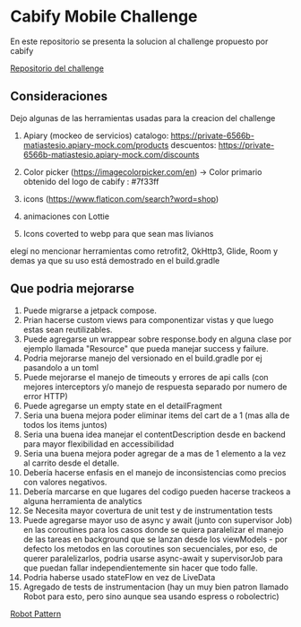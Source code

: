 # Cabify Mobile Challenge

En este repositorio se presenta la solucion al challenge propuesto por cabify

[Repositorio del challenge](https://github.com/cabify/MobileChallenge)

## Consideraciones
Dejo algunas de las herramientas usadas para la creacion del challenge

1) Apiary (mockeo de servicios)
   catalogo: https://private-6566b-matiastesio.apiary-mock.com/products
   descuentos: https://private-6566b-matiastesio.apiary-mock.com/discounts

2) Color picker (https://imagecolorpicker.com/en)
   -> Color primario obtenido del logo de cabify : #7f33ff

3) icons (https://www.flaticon.com/search?word=shop)

4) animaciones con Lottie

5) Icons coverted to webp para que sean mas livianos

elegí no mencionar herramientas como retrofit2, OkHttp3, Glide, Room y demas ya que su uso está demostrado en el build.gradle

## Que podria mejorarse

1) Puede migrarse a jetpack compose.
2) Prian hacerse custom views para componentizar vistas y que luego estas sean reutilizables.
3) Puede agregarse un wrappear sobre response.body en alguna clase por ejemplo llamada "Resource" que pueda manejar success y failure.
4) Podria mejorarse manejo del versionado en el build.gradle por ej pasandolo a un toml
5) Puede mejorarse el manejo de timeouts y errores de api calls (con mejores interceptors y/o manejo de respuesta separado por numero de error HTTP)
6) Puede agregarse un empty state en el detailFragment
7) Seria una buena mejora poder eliminar items del cart de a 1 (mas alla de todos los items juntos)
8) Seria una buena idea manejar el contentDescription desde en backend para mayor flexibilidad en accessibilidad
9) Seria una buena mejora poder agregar de a mas de 1 elemento a la vez al carrito desde el detalle.
10) Debería hacerse enfasis en el manejo de inconsistencias como precios con valores negativos.
11) Debería marcarse en que lugares del codigo pueden hacerse trackeos a alguna herramienta de analytics
12) Se Necesita mayor covertura de unit test y de instrumentation tests
13) Puede agregarse mayor uso de async y await (junto con supervisor Job) en las coroutines para los casos donde se quiera paralelizar el manejo de las tareas en background que se lanzan desde los viewModels - por defecto los metodos en las coroutines son secuenciales, por eso, de querer paralelizarlos, podria usarse async-await y supervisorJob para que puedan fallar independientemente sin hacer que todo falle.
14) Podria haberse usado stateFlow en vez de LiveData
15) Agregado de tests de instrumentacion (hay un muy bien patron llamado Robot para esto, pero sino aunque sea usando espress o robolectric)

[Robot Pattern](https://medium.com/android-bits/espresso-robot-pattern-in-kotlin-fc820ce250f7)

